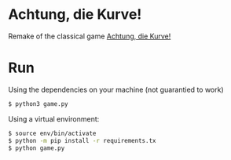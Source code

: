 # Achtung, die Kurve!

Remake of the classical game [Achtung, die Kurve!](https://en.wikipedia.org/wiki/Achtung,_die_Kurve!)

# Run

Using the dependencies on your machine (not guarantied to work)

```bash
$ python3 game.py
```

Using a virtual environment:

```bash
$ source env/bin/activate
$ python -m pip install -r requirements.tx
$ python game.py
```
